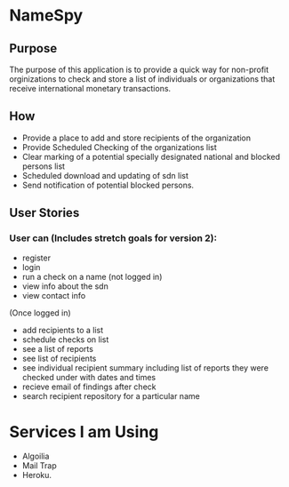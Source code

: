 # NameSpy

## Purpose

The purpose of this application is to provide a quick way for non-profit orginizations
to check and store a list of individuals or organizations that receive international monetary transactions.

## How
- Provide a place to add and store recipients of the organization
- Provide Scheduled Checking of the organizations list
- Clear marking of a potential specially designated national and blocked persons list 
- Scheduled download and updating of sdn list
- Send notification of potential blocked persons. 

## User Stories

### User can (Includes stretch goals for version 2):
- register
- login
- run a check on a name (not logged in)
- view info about the sdn 
- view contact info

(Once logged in)

- add recipients to a list
- schedule checks on list
- see a list of reports
- see list of recipients
- see individual recipient summary including list of reports they were checked under with dates and times
- recieve email of findings after check
- search recipient repository for a particular name

# Services I am Using
- Algoilia
- Mail Trap
- Heroku.

